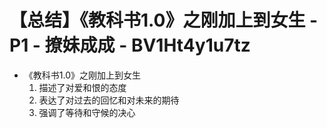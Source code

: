 # 【总结】《教科书1.0》之刚加上到女生 - P1 - 撩妹成成 - BV1Ht4y1u7tz

-   《教科书1.0》之刚加上到女生
    1.  描述了对爱和恨的态度
    2.  表达了对过去的回忆和对未来的期待
    3.  强调了等待和守候的决心
